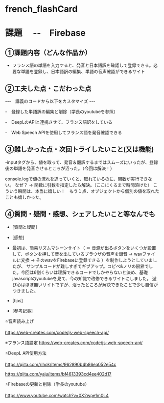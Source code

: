 # french_flashCard

# 課題　 --　Firebase

## ①課題内容（どんな作品か）

- フランス語の単語を入力すると、発音と日本語訳を確認して登録できる。必要な単語を登録し、日本語訳の編集、単語の音声確認ができるサイト

## ②工夫した点・こだわった点

---　講義のコードから以下をカスタマイズ  ---

-　登録した単語訳の編集と削除（学長のyoutubeを参照）

-　DeepLのAPIと連携させて、フランス語訳をしている

-　Web Speech APIを使用してフランス語を発音確認できる


## ③難しかった点・次回トライしたいこと(又は機能)

-inputタグから、値を取って、発音＆翻訳するまではスムーズにいったが、登録後の単語を発音させるところが沼った。（今回は解決！）

console.logで値の流れを追っていくと、取れているのに、関数が実行できない。 なぜ？ → 関数に引数を指定したら解決。（ここにくるまで時間溶けた）
こういう瞬間は、本当に嬉しい！　もう１点、オブジェクトから個別の値を取れたことも嬉しかった。

## ④質問・疑問・感想、シェアしたいこと等なんでも

- [質問と疑問]
   
- [感想]

- 最初は、簡易リズムマシーンサイト（ ＝ 音源が出るボタンをいくつか設置して、ボタンを押して音を出しているブラウザの音声を録音 → wavファイルに変換 → そのwavをFirebaseに登録できる ）を制作しようとしていましたが、
  サンプルコードが難しすぎてギブアップ。コピペ&ノリの限界でした。今回は6割くらいは理解できるコードでしかやらないと決め、基礎javascriptのyoutubeを見て、今の知識で改修できるサイトにしました。
  遊び心はほぼ無いサイトですが、沼ったところが解決できたことで少し自信がつきました。

- [tips]

- [参考記事]

⭐️音声読み上げ

https://web-creates.com/code/js-web-speech-api/

※フランス語設定
https://web-creates.com/code/js-web-speech-api/


⭐️DeepL API使用方法

https://qiita.com/rihok/items/962890b4b86ea052e54c

https://qiita.com/yaju/items/bf4613393cd4ee402d17


⭐️Firebaseの更新と削除（学長のyoutube）

https://www.youtube.com/watch?v=0X2wpe1m0L4

